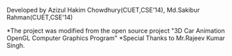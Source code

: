 Developed by Azizul Hakim Chowdhury(CUET,CSE'14),
Md.Sakibur Rahman(CUET,CSE'14)

*The project was modified from the open source project "3D Car Animation OpenGL Computer Graphics Program"
*Special Thanks to Mr.Rajeev Kumar Singh.